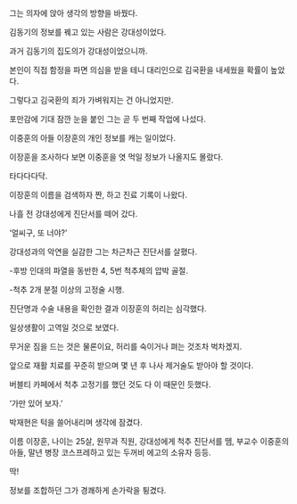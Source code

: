 그는 의자에 앉아 생각의 방향을 바꿨다.

김동기의 정보를 꿰고 있는 사람은 강대성이었다.

과거 김동기의 집도의가 강대성이었으니까.

본인이 직접 함정을 파면 의심을 받을 테니 대리인으로 김국환을 내세웠을 확률이 높았다.

그렇다고 김국환의 죄가 가벼워지는 건 아니었지만.

포만감에 기대 잠깐 눈을 붙인 그는 곧 두 번째 작업에 나섰다.

이중훈의 아들 이장훈의 개인 정보를 캐는 일이었다.

이장훈을 조사하다 보면 이중훈을 엿 먹일 정보가 나올지도 몰랐다.

타다다다닥.

이장훈의 이름을 검색하자 짠, 하고 진료 기록이 나왔다.

나흘 전 강대성에게 진단서를 떼어 갔다.

‘얼씨구, 또 너야?’

강대성과의 악연을 실감한 그는 차근차근 진단서를 살폈다.

-후방 인대의 파열을 동반한 4, 5번 척추체의 압박 골절.

-척추 2개 분절 이상의 고정술 시행.

진단명과 수술 내용을 확인한 결과 이장훈의 허리는 심각했다.

일상생활이 고역일 것으로 보였다.

무거운 짐을 드는 것은 물론이요, 허리를 숙이거나 펴는 것조차 벅차겠지.

앞으로 재활 치료를 꾸준히 받으며 몇 년 후 나사 제거술도 받아야 할 것이다.

버블티 카페에서 척추 고정기를 했던 것도 다 이 때문인 듯했다.

‘가만 있어 보자.’

박재현은 턱을 쓸어내리며 생각에 잠겼다.

이름 이장훈, 나이는 25살, 원무과 직원, 강대성에게 척추 진단서를 뗌, 부교수 이중훈의 아들, 말년 병장 코스프레하고 있는 두꺼비 에고의 소유자 등등.

딱!

정보를 조합하던 그가 경쾌하게 손가락을 튕겼다.